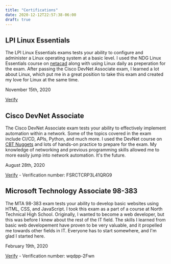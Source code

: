 ```yaml
---
title: "Certifications"
date: 2020-12-12T22:57:38-06:00
draft: true
---
```


## LPI Linux Essentials

The LPI Linux Essentials exams tests your ability to configure and administer a Linux
operating system at a basic level. I used the NDG Linux Essentials course on
[netacad](https://www.netacad.com/courses/os-it/ndg-linux-essentials) along with using
Linux daily as preperation for the exam. After passing the Cisco DevNet Associate exam,
I learned a lot about Linux, which put me in a great position to take this exam and
created my love for Linux at the same time.

November 15th, 2020

[Verify](https://lpi.org/v/LPI000466065/y5cjgyx694)

## Cisco DevNet Associate

The Cisco DevNet Associate exam tests your ability to effectively implement automation within a network.
Some of the topics covered in the exam include CI/CD, APIs, Python, and much more.
I used the DevNet course on [CBT Nuggets](https://www.cbtnuggets.com/it-training/cisco/devnet-associate)
and lots of hands-on practice to prepare for the exam. My knowledge of networking and previous
programming skills allowed me to more easily jump into network automation. It's the future.

August 28th, 2020

[Verify](https://cisco.com/go/verifycertificate) - Verification number: FSRCTCRP3L41QRG9 

## Microsoft Technology Associate 98-383

The MTA 98-383 exam tests your ability to develop basic websites using HTML, CSS, and JavaScript.
I took this exam as a part of a course at North Technical High School. Originally, I wanted
to become a web developer, but this was before I knew about the rest of the IT field. The
skills I learned from basic web developement have proven to be very valuable, and it propelled
me towards other fields in IT. Everyone has to start somewhere, and I'm glad I
started here.

February 19th, 2020

[Verify](https://verify.certiport.com) - Verification number: wqdpp-2Fwn 

